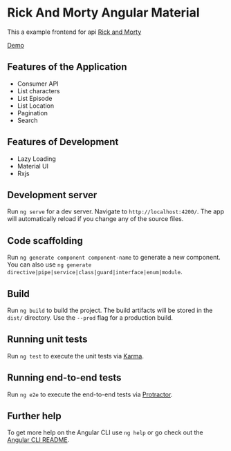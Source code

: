 # Rick And Morty Angular Material

This a example frontend for api [Rick and Morty ](https://rickandmortyapi.com/)

[Demo](https://xiron9090.github.io/rick-and-morty-angular-material)

## Features of the Application
- Consumer API
- List characters
- List Episode
- List Location
- Pagination
- Search
## Features of Development
- Lazy Loading
- Material UI
- Rxjs 

## Development server

Run `ng serve` for a dev server. Navigate to `http://localhost:4200/`. The app will automatically reload if you change any of the source files.

## Code scaffolding

Run `ng generate component component-name` to generate a new component. You can also use `ng generate directive|pipe|service|class|guard|interface|enum|module`.

## Build

Run `ng build` to build the project. The build artifacts will be stored in the `dist/` directory. Use the `--prod` flag for a production build.

## Running unit tests

Run `ng test` to execute the unit tests via [Karma](https://karma-runner.github.io).

## Running end-to-end tests

Run `ng e2e` to execute the end-to-end tests via [Protractor](http://www.protractortest.org/).

## Further help

To get more help on the Angular CLI use `ng help` or go check out the [Angular CLI README](https://github.com/angular/angular-cli/blob/master/README.md).
